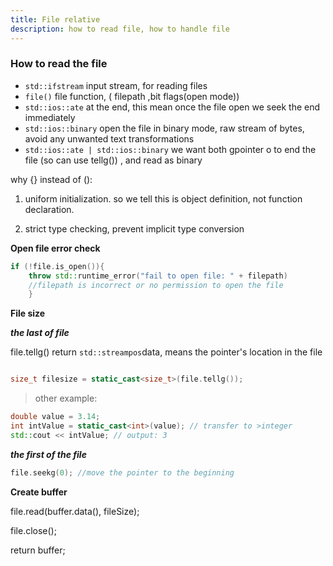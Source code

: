 ```yaml
---
title: File relative
description: how to read file, how to handle file
---
```



### **How to read the file**

* `std::ifstream` input stream, for reading files
* `file()` file function, ( filepath ,bit flags(open mode))
* `std::ios::ate` at the end, this mean once the file open we seek the end immediately
* `std::ios::binary` open the file in binary mode, raw stream of bytes, avoid any unwanted text transformations
* `std::ios::ate | std::ios::binary` we want both gpointer o to end the file (so can use tellg()) , and read as binary

  

why {} instead of ():

1. uniform initialization. so we tell this is object definition, not function declaration.

2. strict type checking, prevent implicit type conversion

  
  

**Open file error check**

```cpp
if (!file.is_open()){
	throw std::runtime_error("fail to open file: " + filepath)
	//filepath is incorrect or no permission to open the file
	}
```

  

**File size**

***the last of file***

file.tellg() return `std::streampos`data, means the pointer's location in the file

```cpp

size_t filesize = static_cast<size_t>(file.tellg());

```

> other example:

 ```cpp
double value = 3.14;
int intValue = static_cast<int>(value); // transfer to >integer
std::cout << intValue; // output: 3
```

***the first of the file***

```cpp
file.seekg(0); //move the pointer to the beginning
```

**Create buffer**

  

file.read(buffer.data(), fileSize);

file.close();

return buffer;
